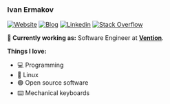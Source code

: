 ### Ivan Ermakov

[![Website](https://img.shields.io/badge/Website-222222?link=https://ivnj.org)](https://ivnj.org)
[![Blog](https://img.shields.io/badge/Blog-222222?link=https://blog.ivnj.org)](https://blog.ivnj.org)
[![Linkedin](https://img.shields.io/badge/-LinkedIn-222222?style=flat-square&logo=Linkedin&logoColor=white&link=https://www.linkedin.com/in/ivanjermakov/)](https://www.linkedin.com/in/ivanjermakov/)
[![Stack Overflow](https://img.shields.io/badge/-Stack%20Overflow-222222?style=flat-square&logo=stack-overflow&logoColor=white&link=https://stackoverflow.com/users/8662097/ivanjermakov)](https://stackoverflow.com/users/8662097/ivanjermakov)

**💼 Currently working as:** Software Engineer at <a href="https://ventionteams.com/"><b>Vention</b></a>.

**Things I love:** 
 - 💻 Programming
 - 🐧 Linux
 - 🟢 Open source software
 - ⌨️ Mechanical keyboards
